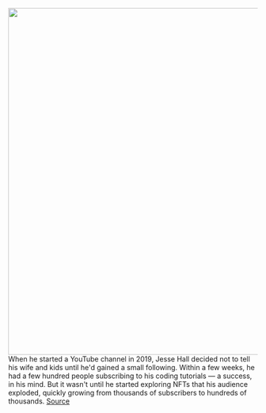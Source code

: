 <img src='https://cdn.vox-cdn.com/thumbor/D-8Z6Fq8es0Nf3EhMpUkgAeg9Rs=/0x0:2040x1360/1200x800/filters:focal(857x517:1183x843)/cdn.vox-cdn.com/uploads/chorus_image/image/70946893/VRG_Illo_5265_M_Li_NFT_influencers_scramble_to_go_viral.0.jpg' width='700px' /><br/>
When he started a YouTube channel in 2019, Jesse Hall decided not to tell his wife and kids until he'd gained a small following. Within a few weeks, he had a few hundred people subscribing to his coding tutorials — a success, in his mind. But it wasn't until he started exploring NFTs that his audience exploded, quickly growing from thousands of subscribers to hundreds of thousands.
<a href='https://www.theverge.com/23144374/nft-youtubers-influencers-instructional-avoiding-hype'> Source <a/>